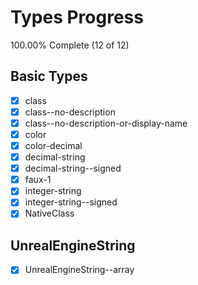 # Types Progress

100.00% Complete (12 of 12)

## Basic Types

-   [x] class
-   [x] class--no-description
-   [x] class--no-description-or-display-name
-   [x] color
-   [x] color-decimal
-   [x] decimal-string
-   [x] decimal-string--signed
-   [x] faux-1
-   [x] integer-string
-   [x] integer-string--signed
-   [x] NativeClass

## UnrealEngineString

-   [x] UnrealEngineString--array
